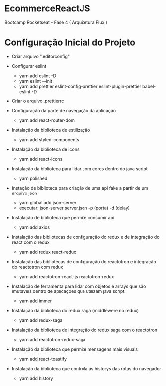 # EcommerceReactJS

Bootcamp Rocketseat - Fase 4 ( Arquitetura Flux )

# Configuração Inicial do Projeto

- Criar arquivo ".editorconfig"

- Configurar eslint

  - yarn add eslint -D
  - yarn eslint --init
  - yarn add prettier eslint-config-prettier eslint-plugin-prettier babel-eslint -D

- Criar o arquivo .prettierrc

- Configuração da parte de navegação da aplicação

  - yarn add react-router-dom

- Instalação da biblioteca de estilização

  - yarn add styled-components

- Instalação da biblioteca de icons

  - yarn add react-icons

- Instalação da biblioteca para lidar com cores dentro do java script

  - yarn polished

- Instação de biblioteca para criação de uma api fake a partir de um arquivo json

  - yarn global add json-server
  - executar: json-server server.json -p (porta) -d (delay)

- Instalação de biblioteca que permite consumir api

  - yarn add axios

- Instalação das bibliotecas de configuração do redux e de integração do react com o redux

  - yarn add redux react-redux

- Instalação das bibliotecas de configuração do reactotron e integração do reactotron com redux

  - yarn add reactotron-react-js reactotron-redux

- Instalação de ferramenta para lidar com objetos e arrays que são imutáveis dentro de aplicações que utilizam java script.

  - yarn add immer

- Instalação da biblioteca do redux saga (middlewere no redux)

  - yarn add redux-saga

- Instalação da biblioteca de integração do redux saga com o reactotron

  - yarn add reactotron-redux-saga

- Instalação da biblioteca que permite mensagens mais visuais

  - yarn add react-toastify

- Instalação da biblioteca que controla as historys das rotas do navegador

  - yarn add history
